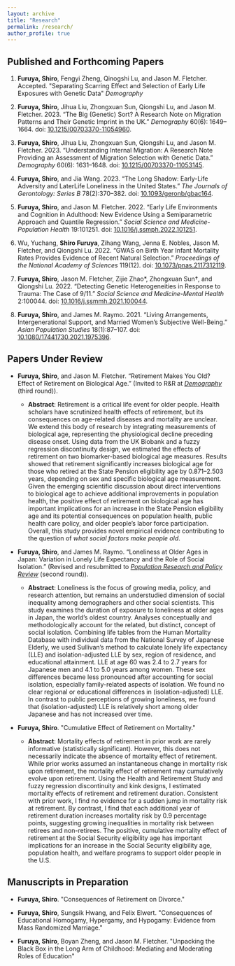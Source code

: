 ```yaml
---
layout: archive
title: "Research"
permalink: /research/
author_profile: true
---
```


## Published and Forthcoming Papers
1. **Furuya, Shiro**, Fengyi Zheng, Qinogshi Lu, and Jason M. Fletcher. Accepted. "Separating Scarring Effect and Selection of Early Life Exposures with Genetic Data" *Demography*

2. **Furuya, Shiro**, Jihua Liu, Zhongxuan Sun, Qiongshi Lu, and Jason M. Fletcher. 2023. “The Big (Genetic) Sort? A Research Note on Migration Patterns and Their Genetic Imprint in the UK.” *Demography* 60(6): 1649–1664. doi: [10.1215/00703370-11054960](https://doi.org/10.1215/00703370-11054960).

3. **Furuya, Shiro**, Jihua Liu, Zhongxuan Sun, Qiongshi Lu, and Jason M. Fletcher. 2023. “Understanding Internal Migration: A Research Note Providing an Assessment of Migration Selection with Genetic Data.” *Demography* 60(6): 1631–1648. doi: [10.1215/00703370-11053145](https://doi.org/10.1215/00703370-11053145).

4. **Furuya, Shiro**, and Jia Wang. 2023. “The Long Shadow: Early-Life Adversity and LaterLife Loneliness in the United States.” *The Journals of Gerontology: Series B* 78(2):370–382. doi: [10.1093/geronb/gbac164](https://doi.org/10.1093/geronb/gbac164).

5. **Furuya, Shiro**, and Jason M. Fletcher. 2022. “Early Life Environments and Cognition in Adulthood: New Evidence Using a Semiparametric Approach and Quantile Regression.” *Social Science and Medicine-Population Health* 19:101251. doi: [10.1016/j.ssmph.2022.101251](https://doi.org/10.1016/j.ssmph.2022.101251).

6. Wu, Yuchang, **Shiro Furuya**, Zihang Wang, Jenna E. Nobles, Jason M. Fletcher, and Qiongshi Lu. 2022. “GWAS on Birth Year Infant Mortality Rates Provides Evidence of Recent Natural Selection.” *Proceedings of the National Academy of Sciences* 119(12). doi: [10.1073/pnas.2117312119](https://doi.org/10.1073/pnas.2117312119).

7. **Furuya, Shiro**, Jason M. Fletcher, Zijie Zhao*, Zhongxuan Sun†, and Qiongshi Lu. 2022. “Detecting Genetic Heterogeneities in Response to Trauma: The Case of 9/11.” *Social Science and Medicine-Mental Health* 2:100044. doi: [10.1016/j.ssmmh.2021.100044](https://doi.org/10.1016/j.ssmmh.2021.100044).

8. **Furuya, Shiro**, and James M. Raymo. 2021. “Living Arrangements, Intergenerational Support, and Married Women’s Subjective Well-Being.” *Asian Population Studies* 18(1):87–107. doi: [10.1080/17441730.2021.1975396](https://doi.org/10.1080/17441730.2021.1975396).

## Papers Under Review
- **Furuya, Shiro**, and Jason M. Fletcher. “Retirement Makes You Old? Effect of Retirement on Biological Age.” (Invited to R&R at [*Demography*](https://read.dukeupress.edu/demography) (third round)).
  - **Abstract**: Retirement is a critical life event for older people. Health scholars have scrutinized health effects of retirement, but its consequences on age-related diseases and mortality are unclear. We extend this body of research by integrating measurements of biological age, representing the physiological decline preceding disease onset. Using data from the UK Biobank and a fuzzy regression discontinuity design, we estimated the effects of retirement on two biomarker-based biological age measures. Results showed that retirement significantly increases biological age for those who retired at the State Pension eligibility age by 0.871–2.503 years, depending on sex and specific biological age measurement. Given the emerging scientific discussion about direct interventions to biological age to achieve additional improvements in population health, the positive effect of retirement on biological age has important implications for an increase in the State Pension eligibility age and its potential consequences on population health, public health care policy, and older people’s labor force participation. Overall, this study provides novel empirical evidence contributing to the question of *what social factors make people old*.

- **Furuya, Shiro**, and James M. Raymo. “Loneliness at Older Ages in Japan: Variation in Lonely Life Expectancy and the Role of Social Isolation.” (Revised and resubmitted to [*Population Research and Policy Review*](https://link.springer.com/journal/11113) (second round)).
  - **Abstract**: Loneliness is the focus of growing media, policy, and research attention, but remains an understudied dimension of social inequality among demographers and other social scientists. This study examines the duration of exposure to loneliness at older ages in Japan, the world’s oldest country. Analyses conceptually and methodologically account for the related, but distinct, concept of social isolation. Combining life tables from the Human Mortality Database with individual data from the National Survey of Japanese Elderly, we used Sullivan’s method to calculate lonely life expectancy (LLE) and isolation-adjusted LLE by sex, region of residence, and educational attainment. LLE at age 60 was 2.4 to 2.7 years for Japanese men and 4.1 to 5.0 years among women. These sex differences became less pronounced after accounting for social isolation, especially family-related aspects of isolation. We found no clear regional or educational differences in (isolation-adjusted) LLE. In contrast to public perceptions of growing loneliness, we found that (isolation-adjusted) LLE is relatively short among older Japanese and has not increased over time.

- **Furuya, Shiro**. "Cumulative Effect of Retirement on Mortality."
  - **Abstract**: Mortality effects of retirement in prior work are rarely informative (statistically significant). However, this does not necessarily indicate the absence of mortality effect of retirement. While prior works assumed an instantaneous change in mortality risk upon retirement, the mortality effect of retirement may cumulatively evolve upon retirement. Using the Health and Retirement Study and fuzzy regression discontinuity and kink designs, I estimated mortality effects of retirement and retirement duration. Consistent with prior work, I find no evidence for a sudden jump in mortality risk at retirement. By contrast, I find that each additional year of retirement duration increases mortality risk by 0.9 percentage points, suggesting growing inequalities in mortality risk between retirees and non-retirees. The positive, cumulative mortality effect of retirement at the Social Security eligibility age has important implications for an increase in the Social Security eligibility age, population health, and welfare programs to support older people in the U.S.

## Manuscripts in Preparation
- **Furuya, Shiro**. "Consequences of Retirement on Divorce."

- **Furuya, Shiro**, Sungsik Hwang, and Felix Elwert. "Consequences of Educational Homogamy, Hypergamy, and Hypogamy: Evidence from Mass Randomized Marriage."

- **Furuya, Shiro**, Boyan Zheng, and Jason M. Fletcher. "Unpacking the Black Box in the Long Arm of Childhood: Mediating and Moderating Roles of Education"
